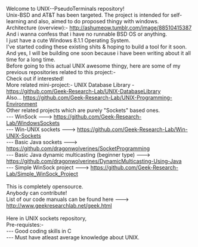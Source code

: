 Welcome to UNIX--PseudoTerminals repository! <br>
Unix-BSD and AT&T has been targeted. The project is intended for self-learning and also, aimed to do proposed thingy with windows.
<br>
Architecture (overview):- http://ashumeow.tumblr.com/image/88510415387
<br>
And i wanna confess that i have no runnable BSD OS or anything.
<br>
I just have a cute Windows 8.1.1 Operating System. <br>
I've started coding these existing shits & hoping to build a tool for it soon.
<br>
And yes, I will be building one soon because i have been writing about it all time for a long time.
<br>
Before going to this actual UNIX awesome thingy, here are some of my previous repositories related to this project:- <br>
Check out if interested! <br>
More related mini-project:- 
UNIX Database Library - https://github.com/Geek-Research-Lab/UNIX-DatabaseLibrary <br>
Also... https://github.com/Geek-Research-Lab/UNIX-Programming-Environment <br>
Other related projects which are purely "Sockets" based ones. <br>
 --- WinSock ---> https://github.com/Geek-Research-Lab/WindowsSockets <br>
 --- Win-UNIX sockets ---> https://github.com/Geek-Research-Lab/Win-UNIX-Sockets <br>
 --- Basic Java sockets ---> https://github.com/dragonwolverines/SocketProgramming <br>
 --- Basic Java dynamic multicasting (beginner type) ---> https://github.com/dragonwolverines/DynamicMulticasting-Using-Java <br>
 --- Simple WinSock project ---> https://github.com/Geek-Research-Lab/Simple_WinSock_Project <br>
<br>
 This is completely opensource. <br>
 Anybody can contribute! <br>
 List of our code manuals can be found here ---> http://www.geekresearchlab.net/geek.html <br>
<br>
 Here in UNIX sockets repository, <br>
 Pre-requistes:-  <br>
 --- Good coding skills in C <br>
 --- Must have atleast average knowledge about UNIX. <br>
